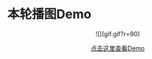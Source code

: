 # 本轮播图Demo
<div align="center">
![](gif.gif?r=90)
<div>

<a target="_blank" href="https://www.artjay.me/Demo/carousel">点击这里查看Demo</a>